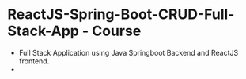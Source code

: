 # ReactJS-Spring-Boot-CRUD-Full-Stack-App - Course
- Full Stack Application using Java Springboot Backend and ReactJS frontend.
- 